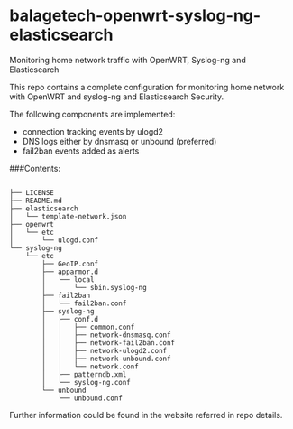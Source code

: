 # balagetech-openwrt-syslog-ng-elasticsearch
Monitoring home network traffic with OpenWRT, Syslog-ng and Elasticsearch

This repo contains a complete configuration for monitoring home network with OpenWRT and syslog-ng and Elasticsearch Security.

The following components are implemented:
 - connection tracking events by ulogd2
 - DNS logs either by dnsmasq or unbound (preferred)
 - fail2ban events added as alerts

###Contents:
```

├── LICENSE
├── README.md
├── elasticsearch
│   └── template-network.json
├── openwrt
│   └── etc
│       └── ulogd.conf
└── syslog-ng
    └── etc
        ├── GeoIP.conf
        ├── apparmor.d
        │   └── local
        │       └── sbin.syslog-ng
        ├── fail2ban
        │   └── fail2ban.conf
        ├── syslog-ng
        │   ├── conf.d
        │   │   ├── common.conf
        │   │   ├── network-dnsmasq.conf
        │   │   ├── network-fail2ban.conf
        │   │   ├── network-ulogd2.conf
        │   │   ├── network-unbound.conf
        │   │   └── network.conf
        │   ├── patterndb.xml
        │   └── syslog-ng.conf
        └── unbound
            └── unbound.conf
```

Further information could be found in the website referred in repo details.

